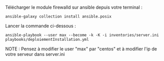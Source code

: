 Télécharger le module firewalld sur ansible depuis votre terminal :
```console 
ansible-galaxy collection install ansible.posix
```

Lancer la commande ci-dessous :
```console
ansible-playbook --user max --become -k -K -i inventories/server.ini playbooks/deploiementInstallation.yml 
```

NOTE : Pensez à modifier le user "max" par "centos" et à modifier l'ip de votre serveur dans server.ini
